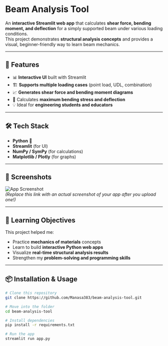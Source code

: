 
# Beam Analysis Tool

An **interactive Streamlit web app** that calculates **shear force, bending moment, and deflection** for a simply supported beam under various loading conditions.  
This project demonstrates **structural analysis concepts** and provides a visual, beginner-friendly way to learn beam mechanics.

---

## 🚀 Features
- 📊 **Interactive UI** built with Streamlit
- 🏗 **Supports multiple loading cases** (point load, UDL, combination)
- 📈 **Generates shear force and bending moment diagrams**
- 🔢 Calculates **maximum bending stress and deflection**
- 💡 Ideal for **engineering students and educators**

---

## 🛠 Tech Stack
- **Python** 🐍
- **Streamlit** (for UI)
- **NumPy / SymPy** (for calculations)
- **Matplotlib / Plotly** (for graphs)

---

## 📸 Screenshots
![App Screenshot](https://github.com/Manasa383/beam-analysis-tool/assets/placeholder)  
*(Replace this link with an actual screenshot of your app after you upload one!)*

---

## 🎯 Learning Objectives
This project helped me:
- Practice **mechanics of materials** concepts
- Learn to build **interactive Python web apps**
- Visualize **real-time structural analysis results**
- Strengthen my **problem-solving and programming skills**

---

## 📦 Installation & Usage

```bash
# Clone this repository
git clone https://github.com/Manasa383/beam-analysis-tool.git

# Move into the folder
cd beam-analysis-tool

# Install dependencies
pip install -r requirements.txt

# Run the app
streamlit run app.py
